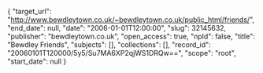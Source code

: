 {
  "target_url": "http://www.bewdleytown.co.uk/~bewdleytown.co.uk/public_html/friends/", 
  "end_date": null, 
  "date": "2006-01-01T12:00:00", 
  "slug": 32145632, 
  "publisher": "bewdleytown.co.uk", 
  "open_access": true, 
  "npld": false, 
  "title": "Bewdley Friends", 
  "subjects": [], 
  "collections": [], 
  "record_id": "20060101T120000/5y5/Su7MA6XP2qjWS1DRQw==", 
  "scope": "root", 
  "start_date": null
}

